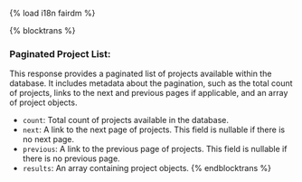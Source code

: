 {% load i18n fairdm %}

{% blocktrans %}
### Paginated Project List:
This response provides a paginated list of projects available within the database. It includes metadata about the pagination, such as the total count of projects, links to the next and previous pages if applicable, and an array of project objects.

- `count`: Total count of projects available in the database.
- `next`: A link to the next page of projects. This field is nullable if there is no next page.
- `previous`: A link to the previous page of projects. This field is nullable if there is no previous page.
- `results`: An array containing project objects.
{% endblocktrans %}
